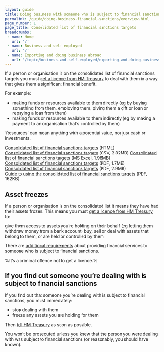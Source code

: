 ```yaml
---
layout: guide
title: Doing business with someone who is subject to financial sanctions
permalink: /guide/doing-business-financial-sanctions/overview.html
page_number: 1
page_title: Consolidated list of financial sanctions targets
breadcrumbs:
 - name: Home
   url: '/'
 - name: Business and self employed
   url: '/'
 - name: Exporting and doing business abroad
   url: '/topic/business-and-self-employed/exporting-and-doing-business-abroad.html'   
---
```


If a person or organisation is on the consolidated list of financial sanctions targets you must [get a licence from HM Treasury](/guide/doing-business-financial-sanctions/apply-licence.html) to deal with them in a way that gives them a significant financial benefit.

For example:

- making funds or resources available to them directly (eg by buying something from them, employing them, giving them a gift or loan or repaying a loan from them)
- making funds or resources available to them indirectly (eg by making a payment to an organisation that’s controlled by them)

‘Resources’ can mean anything with a potential value, not just cash or investments.

[Consolidated list of financial sanctions targets](http://hmt-sanctions.s3.amazonaws.com/sanctionsconlist.htm) (HTML)  
[Consolidated list of financial sanctions targets](http://hmt-sanctions.s3.amazonaws.com/sanctionsconlist.csv) (CSV, 2.82MB) 
[Consolidated list of financial sanctions targets](http://hmt-sanctions.s3.amazonaws.com/sanctionsconlist.xls) (MS Excel, 1.98MB)  
[Consolidated list of financial sanctions targets](http://hmt-sanctions.s3.amazonaws.com/sanctionsconlist.pdf) (PDF, 1.7MB)  
[Consolidated list of financial sanctions targets](http://hmt-sanctions.s3.amazonaws.com/sanctionsconlist.xls) (PDF, 2.9MB)  
[Guide to using the consolidated list of financial sanctions targets](https://www.gov.uk/government/uploads/system/uploads/attachment_data/file/292095/fin_sanc_consolidated_list_format_guide.pdf) (PDF, 162KB)  

## Asset freezes

If a person or organisation is on the consolidated list it means they have had their assets frozen. This means you must [get a licence from HM Treasury](/guide/doing-business-financial-sanctions/apply-licence.html) to:

give them access to assets you’re holding on their behalf (eg letting them withdraw money from a bank account)
buy, sell or deal with assets that belong to them, or are held or controlled by them

There are [additional requirements](/guide/doing-business-financial-sanctions/providing-financial-services.html) about providing financial services to someone who is subject to financial sanctions.

%It’s a criminal offence not to get a licence.%

## If you find out someone you’re dealing with is subject to financial sanctions

If you find out that someone you’re dealing with is subject to financial sanctions, you must immediately:

- stop dealing with them
- freeze any assets you are holding for them

Then [tell HM Treasury](/guide/doing-business-financial-sanctions/get-help.html) as soon as possible.

You won’t be prosecuted unless you knew that the person you were dealing with was subject to financial sanctions (or reasonably, you should have known).
